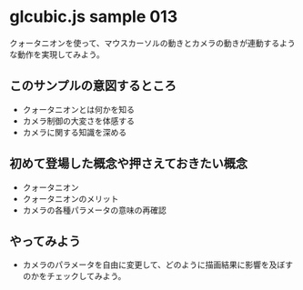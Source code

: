 # glcubic.js sample 013

クォータニオンを使って、マウスカーソルの動きとカメラの動きが連動するような動作を実現してみよう。

## このサンプルの意図するところ

* クォータニオンとは何かを知る
* カメラ制御の大変さを体感する
* カメラに関する知識を深める

## 初めて登場した概念や押さえておきたい概念

* クォータニオン
* クォータニオンのメリット
* カメラの各種パラメータの意味の再確認

## やってみよう

* カメラのパラメータを自由に変更して、どのように描画結果に影響を及ぼすのかをチェックしてみよう。



